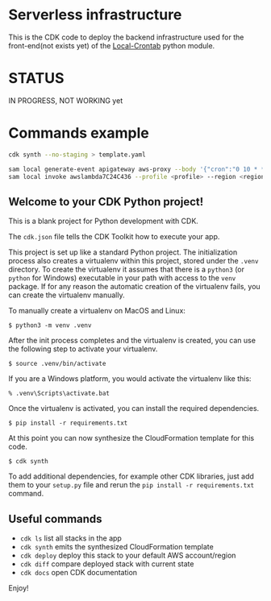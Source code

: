# Serverless infrastructure
This is the CDK code to deploy the backend infrastructure used for the front-end(not exists yet) of the [Local-Crontab](https://github.com/Sonic0/local-crontab) python module.  

# STATUS
IN PROGRESS, NOT WORKING yet

# Commands example
```bash
cdk synth --no-staging > template.yaml
```
```bash
sam local generate-event apigateway aws-proxy --body '{"cron":"0 10 * * *", "timezone":"America/Denver"}' --stage v1 --method POST --path converter --resource None
sam local invoke awslambda7C24C436 --profile <profile> --region <region> --event apigateway-event-example.json --debug
```

## Welcome to your CDK Python project!

This is a blank project for Python development with CDK.

The `cdk.json` file tells the CDK Toolkit how to execute your app.

This project is set up like a standard Python project.  The initialization
process also creates a virtualenv within this project, stored under the `.venv`
directory.  To create the virtualenv it assumes that there is a `python3`
(or `python` for Windows) executable in your path with access to the `venv`
package. If for any reason the automatic creation of the virtualenv fails,
you can create the virtualenv manually.

To manually create a virtualenv on MacOS and Linux:

```
$ python3 -m venv .venv
```

After the init process completes and the virtualenv is created, you can use the following
step to activate your virtualenv.

```
$ source .venv/bin/activate
```

If you are a Windows platform, you would activate the virtualenv like this:

```
% .venv\Scripts\activate.bat
```

Once the virtualenv is activated, you can install the required dependencies.

```
$ pip install -r requirements.txt
```

At this point you can now synthesize the CloudFormation template for this code.

```
$ cdk synth
```

To add additional dependencies, for example other CDK libraries, just add
them to your `setup.py` file and rerun the `pip install -r requirements.txt`
command.

## Useful commands

 * `cdk ls`          list all stacks in the app
 * `cdk synth`       emits the synthesized CloudFormation template
 * `cdk deploy`      deploy this stack to your default AWS account/region
 * `cdk diff`        compare deployed stack with current state
 * `cdk docs`        open CDK documentation

Enjoy!
